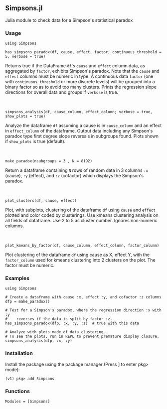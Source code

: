 ## Simpsons.jl
Julia module to check data for a Simpson's statistical paradox

### Usage

    using Simpsons
    
    has_simpsons_paradox(df, cause, effect, factor; continuous_threshold = 5, verbose = true)
    
Returns true if the DataFrame `df`'s `cause` and `effect` column data, as aggregated by `factor`, 
exhibits Simpson's paradox. Note that the `cause` and `effect` columns must be numeric in type.
A continuous data `factor` (one with `continuous_threshold` or more discrete
levels) will be grouped into a binary factor so as to avoid too many clusters.
Prints the regression slope directions for overall data and groups if `verbose` is true.
<br><br><br>

    simpsons_analysis(df, cause_column, effect_column; verbose = true, show_plots = true)
    
Analyze the dataframe `df` assuming a cause is in `cause_column` and an effect in
`effect_column` of the dataframe. Output data including any Simpson's paradox type
first degree slope reversals in subgroups found. Plots shown if `show_plots` is true (default).
<br><br><br>

    make_paradox(nsubgroups = 3 , N = 8192)
 
Return a dataframe containing `N` rows of random data in 3 columns `:x` (cause),
`:y` (effect), and `:z` (cofactor) which displays the Simpson's paradox.
<br><br><br>

    plot_clusters(df, cause, effect)
    
Plot, with subplots, clustering of the dataframe `df` using `cause` and `effect` plotted and
color coded by clusterings. Use kmeans clustering analysis on all fields of dataframe.
Use 2 to 5 as cluster number. Ignores non-numeric columns.
<br><br><br>

    plot_kmeans_by_factor(df, cause_column, effect_column, factor_column)
    
Plot clustering of the dataframe `df` using cause as X, effect Y, with the `factor_column`
used for kmeans clustering into 2 clusters on the plot. The factor must be numeric.

### Examples

    using Simpsons
    
    # Create a dataframe with cause :x, effect :y, and cofactor :z columns
    dfp = make_paradox()
    
    # Test for a Simpson's paradox, where the regression direction :x with :y 
    #    reverses if the data is split by factor :z.
    has_simpsons_paradox(dfp, :x, :y, :z)  # true with this data

    # Analyze with plots made of data clustering. 
    # To see the plots, run in REPL to prevent premature display closure. 
    simpsons_analysis(dfp, :x, :y)
    

### Installation

Install the package using the package manager (Press ] to enter pkg> mode):

    (v1) pkg> add Simpsons


### Functions

```@autodocs
Modules = [Simpsons]
```
